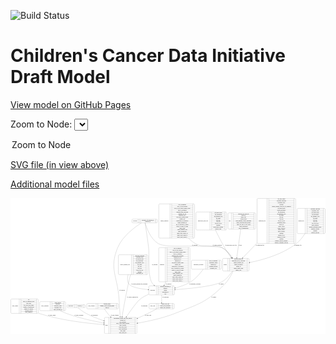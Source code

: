 <link rel='stylesheet' href="assets/style.css">
<link rel='stylesheet' href="https://unpkg.com/leaflet@1.5.1/dist/leaflet.css" integrity="sha512-xwE/Az9zrjBIphAcBb3F6JVqxf46+CDLwfLMHloNu6KEQCAWi6HcDUbeOfBIptF7tcCzusKFjFw2yuvEpDL9wQ==" crossorigin="">
<script type="text/javascript" src="https://code.jquery.com/jquery-3.2.1.min.js"></script>
<script type="text/javascript"  src="https://unpkg.com/leaflet@1.5.1/dist/leaflet.js"></script>
<script type="text/javascript" src="assets/actions.js"></script>

![Build Status](https://github.com/CBIIT/ccdi-model/actions/workflows/model-test-and-deploy.yml/badge.svg)

# Children's Cancer Data Initiative Draft Model

[View model on GitHub Pages](https://cbiit.github.io/ccdi-model/)



Zoom to Node: <select id="node_select">
  <option value="">Zoom to Node</option>
</select>
<div id="model"></div>

<p>
<a href="./model-desc/ccdi-model.svg">SVG file (in view above)</a>
<p>
<a href="./model-desc">Additional model files</a>
<div id='graph' style='display:off;'>
<svg width="4022pt" height="1735pt"
 viewBox="0.00 0.00 4022.00 1735.00" xmlns="http://www.w3.org/2000/svg" xmlns:xlink="http://www.w3.org/1999/xlink">
<g id="graph0" class="graph" transform="scale(1 1) rotate(0) translate(4 1731)">
<title>Perl</title>
<polygon fill="#ffffff" stroke="transparent" points="-4,4 -4,-1731 4018,-1731 4018,4 -4,4"/>
<!-- therapeutic_procedure -->
<g id="node1" class="node">
<title>therapeutic_procedure</title>
<path fill="none" stroke="#000000" d="M2317.5,-823.5C2317.5,-823.5 2674.5,-823.5 2674.5,-823.5 2680.5,-823.5 2686.5,-829.5 2686.5,-835.5 2686.5,-835.5 2686.5,-926.5 2686.5,-926.5 2686.5,-932.5 2680.5,-938.5 2674.5,-938.5 2674.5,-938.5 2317.5,-938.5 2317.5,-938.5 2311.5,-938.5 2305.5,-932.5 2305.5,-926.5 2305.5,-926.5 2305.5,-835.5 2305.5,-835.5 2305.5,-829.5 2311.5,-823.5 2317.5,-823.5"/>
<text text-anchor="middle" x="2396" y="-877.3" font-family="Times,serif" font-size="14.00" fill="#000000">therapeutic_procedure</text>
<polyline fill="none" stroke="#000000" points="2486.5,-823.5 2486.5,-938.5 "/>
<text text-anchor="middle" x="2497" y="-877.3" font-family="Times,serif" font-size="14.00" fill="#000000"> </text>
<polyline fill="none" stroke="#000000" points="2507.5,-823.5 2507.5,-938.5 "/>
<text text-anchor="middle" x="2586.5" y="-923.3" font-family="Times,serif" font-size="14.00" fill="#000000">days_to_treatment</text>
<polyline fill="none" stroke="#000000" points="2507.5,-915.5 2665.5,-915.5 "/>
<text text-anchor="middle" x="2586.5" y="-900.3" font-family="Times,serif" font-size="14.00" fill="#000000">therapeutic_agents</text>
<polyline fill="none" stroke="#000000" points="2507.5,-892.5 2665.5,-892.5 "/>
<text text-anchor="middle" x="2586.5" y="-877.3" font-family="Times,serif" font-size="14.00" fill="#000000">treatment_id</text>
<polyline fill="none" stroke="#000000" points="2507.5,-869.5 2665.5,-869.5 "/>
<text text-anchor="middle" x="2586.5" y="-854.3" font-family="Times,serif" font-size="14.00" fill="#000000">treatment_outcome</text>
<polyline fill="none" stroke="#000000" points="2507.5,-846.5 2665.5,-846.5 "/>
<text text-anchor="middle" x="2586.5" y="-831.3" font-family="Times,serif" font-size="14.00" fill="#000000">treatment_type</text>
<polyline fill="none" stroke="#000000" points="2665.5,-823.5 2665.5,-938.5 "/>
<text text-anchor="middle" x="2676" y="-877.3" font-family="Times,serif" font-size="14.00" fill="#000000"> </text>
</g>
<!-- participant -->
<g id="node16" class="node">
<title>participant</title>
<path fill="none" stroke="#000000" d="M1774,-495.5C1774,-495.5 2078,-495.5 2078,-495.5 2084,-495.5 2090,-501.5 2090,-507.5 2090,-507.5 2090,-598.5 2090,-598.5 2090,-604.5 2084,-610.5 2078,-610.5 2078,-610.5 1774,-610.5 1774,-610.5 1768,-610.5 1762,-604.5 1762,-598.5 1762,-598.5 1762,-507.5 1762,-507.5 1762,-501.5 1768,-495.5 1774,-495.5"/>
<text text-anchor="middle" x="1810" y="-549.3" font-family="Times,serif" font-size="14.00" fill="#000000">participant</text>
<polyline fill="none" stroke="#000000" points="1858,-495.5 1858,-610.5 "/>
<text text-anchor="middle" x="1868.5" y="-549.3" font-family="Times,serif" font-size="14.00" fill="#000000"> </text>
<polyline fill="none" stroke="#000000" points="1879,-495.5 1879,-610.5 "/>
<text text-anchor="middle" x="1974" y="-595.3" font-family="Times,serif" font-size="14.00" fill="#000000">alternate_participant_id</text>
<polyline fill="none" stroke="#000000" points="1879,-587.5 2069,-587.5 "/>
<text text-anchor="middle" x="1974" y="-572.3" font-family="Times,serif" font-size="14.00" fill="#000000">ethnicity</text>
<polyline fill="none" stroke="#000000" points="1879,-564.5 2069,-564.5 "/>
<text text-anchor="middle" x="1974" y="-549.3" font-family="Times,serif" font-size="14.00" fill="#000000">gender</text>
<polyline fill="none" stroke="#000000" points="1879,-541.5 2069,-541.5 "/>
<text text-anchor="middle" x="1974" y="-526.3" font-family="Times,serif" font-size="14.00" fill="#000000">participant_id</text>
<polyline fill="none" stroke="#000000" points="1879,-518.5 2069,-518.5 "/>
<text text-anchor="middle" x="1974" y="-503.3" font-family="Times,serif" font-size="14.00" fill="#000000">race</text>
<polyline fill="none" stroke="#000000" points="2069,-495.5 2069,-610.5 "/>
<text text-anchor="middle" x="2079.5" y="-549.3" font-family="Times,serif" font-size="14.00" fill="#000000"> </text>
</g>
<!-- therapeutic_procedure&#45;&gt;participant -->
<g id="edge11" class="edge">
<title>therapeutic_procedure&#45;&gt;participant</title>
<path fill="none" stroke="#000000" d="M2457.3676,-823.4493C2421.1957,-773.8236 2362.8049,-703.7533 2296,-662 2236.9899,-625.1185 2164.9213,-600.2188 2100.1187,-583.6507"/>
<polygon fill="#000000" stroke="#000000" points="2100.75,-580.2007 2090.1991,-581.1645 2099.0481,-586.9907 2100.75,-580.2007"/>
<text text-anchor="middle" x="2352" y="-632.8" font-family="Times,serif" font-size="14.00" fill="#000000">of_therapeutic_procedure</text>
</g>
<!-- study_admin -->
<g id="node2" class="node">
<title>study_admin</title>
<path fill="none" stroke="#000000" d="M12,-259.5C12,-259.5 338,-259.5 338,-259.5 344,-259.5 350,-265.5 350,-271.5 350,-271.5 350,-431.5 350,-431.5 350,-437.5 344,-443.5 338,-443.5 338,-443.5 12,-443.5 12,-443.5 6,-443.5 0,-437.5 0,-431.5 0,-431.5 0,-271.5 0,-271.5 0,-265.5 6,-259.5 12,-259.5"/>
<text text-anchor="middle" x="54" y="-347.8" font-family="Times,serif" font-size="14.00" fill="#000000">study_admin</text>
<polyline fill="none" stroke="#000000" points="108,-259.5 108,-443.5 "/>
<text text-anchor="middle" x="118.5" y="-347.8" font-family="Times,serif" font-size="14.00" fill="#000000"> </text>
<polyline fill="none" stroke="#000000" points="129,-259.5 129,-443.5 "/>
<text text-anchor="middle" x="229" y="-428.3" font-family="Times,serif" font-size="14.00" fill="#000000">acl</text>
<polyline fill="none" stroke="#000000" points="129,-420.5 329,-420.5 "/>
<text text-anchor="middle" x="229" y="-405.3" font-family="Times,serif" font-size="14.00" fill="#000000">adult_or_childhood_study</text>
<polyline fill="none" stroke="#000000" points="129,-397.5 329,-397.5 "/>
<text text-anchor="middle" x="229" y="-382.3" font-family="Times,serif" font-size="14.00" fill="#000000">data_types</text>
<polyline fill="none" stroke="#000000" points="129,-374.5 329,-374.5 "/>
<text text-anchor="middle" x="229" y="-359.3" font-family="Times,serif" font-size="14.00" fill="#000000">file_types_and_format</text>
<polyline fill="none" stroke="#000000" points="129,-351.5 329,-351.5 "/>
<text text-anchor="middle" x="229" y="-336.3" font-family="Times,serif" font-size="14.00" fill="#000000">number_of_participants</text>
<polyline fill="none" stroke="#000000" points="129,-328.5 329,-328.5 "/>
<text text-anchor="middle" x="229" y="-313.3" font-family="Times,serif" font-size="14.00" fill="#000000">number_of_samples</text>
<polyline fill="none" stroke="#000000" points="129,-305.5 329,-305.5 "/>
<text text-anchor="middle" x="229" y="-290.3" font-family="Times,serif" font-size="14.00" fill="#000000">organism_species</text>
<polyline fill="none" stroke="#000000" points="129,-282.5 329,-282.5 "/>
<text text-anchor="middle" x="229" y="-267.3" font-family="Times,serif" font-size="14.00" fill="#000000">study_admin_id</text>
<polyline fill="none" stroke="#000000" points="329,-259.5 329,-443.5 "/>
<text text-anchor="middle" x="339.5" y="-347.8" font-family="Times,serif" font-size="14.00" fill="#000000"> </text>
</g>
<!-- study -->
<g id="node17" class="node">
<title>study</title>
<path fill="none" stroke="#000000" d="M1207,-.5C1207,-.5 1597,-.5 1597,-.5 1603,-.5 1609,-6.5 1609,-12.5 1609,-12.5 1609,-195.5 1609,-195.5 1609,-201.5 1603,-207.5 1597,-207.5 1597,-207.5 1207,-207.5 1207,-207.5 1201,-207.5 1195,-201.5 1195,-195.5 1195,-195.5 1195,-12.5 1195,-12.5 1195,-6.5 1201,-.5 1207,-.5"/>
<text text-anchor="middle" x="1223" y="-100.3" font-family="Times,serif" font-size="14.00" fill="#000000">study</text>
<polyline fill="none" stroke="#000000" points="1251,-.5 1251,-207.5 "/>
<text text-anchor="middle" x="1261.5" y="-100.3" font-family="Times,serif" font-size="14.00" fill="#000000"> </text>
<polyline fill="none" stroke="#000000" points="1272,-.5 1272,-207.5 "/>
<text text-anchor="middle" x="1430" y="-192.3" font-family="Times,serif" font-size="14.00" fill="#000000">experimental_strategy_and_data_subtype</text>
<polyline fill="none" stroke="#000000" points="1272,-184.5 1588,-184.5 "/>
<text text-anchor="middle" x="1430" y="-169.3" font-family="Times,serif" font-size="14.00" fill="#000000">external_url</text>
<polyline fill="none" stroke="#000000" points="1272,-161.5 1588,-161.5 "/>
<text text-anchor="middle" x="1430" y="-146.3" font-family="Times,serif" font-size="14.00" fill="#000000">phs_accession</text>
<polyline fill="none" stroke="#000000" points="1272,-138.5 1588,-138.5 "/>
<text text-anchor="middle" x="1430" y="-123.3" font-family="Times,serif" font-size="14.00" fill="#000000">size_of_data_being_uploaded</text>
<polyline fill="none" stroke="#000000" points="1272,-115.5 1588,-115.5 "/>
<text text-anchor="middle" x="1430" y="-100.3" font-family="Times,serif" font-size="14.00" fill="#000000">study_acronym</text>
<polyline fill="none" stroke="#000000" points="1272,-92.5 1588,-92.5 "/>
<text text-anchor="middle" x="1430" y="-77.3" font-family="Times,serif" font-size="14.00" fill="#000000">study_data_types</text>
<polyline fill="none" stroke="#000000" points="1272,-69.5 1588,-69.5 "/>
<text text-anchor="middle" x="1430" y="-54.3" font-family="Times,serif" font-size="14.00" fill="#000000">study_description</text>
<polyline fill="none" stroke="#000000" points="1272,-46.5 1588,-46.5 "/>
<text text-anchor="middle" x="1430" y="-31.3" font-family="Times,serif" font-size="14.00" fill="#000000">study_name</text>
<polyline fill="none" stroke="#000000" points="1272,-23.5 1588,-23.5 "/>
<text text-anchor="middle" x="1430" y="-8.3" font-family="Times,serif" font-size="14.00" fill="#000000">study_short_title</text>
<polyline fill="none" stroke="#000000" points="1588,-.5 1588,-207.5 "/>
<text text-anchor="middle" x="1598.5" y="-100.3" font-family="Times,serif" font-size="14.00" fill="#000000"> </text>
</g>
<!-- study_admin&#45;&gt;study -->
<g id="edge1" class="edge">
<title>study_admin&#45;&gt;study</title>
<path fill="none" stroke="#000000" d="M350.0235,-261.9598C353.0239,-260.9324 356.0175,-259.9445 359,-259 636.0223,-171.2768 970.4964,-132.7477 1184.6759,-116.1332"/>
<polygon fill="#000000" stroke="#000000" points="1185.08,-119.6126 1194.7833,-115.3585 1184.545,-112.6331 1185.08,-119.6126"/>
<text text-anchor="middle" x="525.5" y="-229.8" font-family="Times,serif" font-size="14.00" fill="#000000">of_study_admin</text>
</g>
<!-- methylation_array_file -->
<g id="node3" class="node">
<title>methylation_array_file</title>
<path fill="none" stroke="#000000" d="M2376.5,-1324C2376.5,-1324 2743.5,-1324 2743.5,-1324 2749.5,-1324 2755.5,-1330 2755.5,-1336 2755.5,-1336 2755.5,-1542 2755.5,-1542 2755.5,-1548 2749.5,-1554 2743.5,-1554 2743.5,-1554 2376.5,-1554 2376.5,-1554 2370.5,-1554 2364.5,-1548 2364.5,-1542 2364.5,-1542 2364.5,-1336 2364.5,-1336 2364.5,-1330 2370.5,-1324 2376.5,-1324"/>
<text text-anchor="middle" x="2453.5" y="-1435.3" font-family="Times,serif" font-size="14.00" fill="#000000">methylation_array_file</text>
<polyline fill="none" stroke="#000000" points="2542.5,-1324 2542.5,-1554 "/>
<text text-anchor="middle" x="2553" y="-1435.3" font-family="Times,serif" font-size="14.00" fill="#000000"> </text>
<polyline fill="none" stroke="#000000" points="2563.5,-1324 2563.5,-1554 "/>
<text text-anchor="middle" x="2649" y="-1538.8" font-family="Times,serif" font-size="14.00" fill="#000000">dcf_indexd_guid</text>
<polyline fill="none" stroke="#000000" points="2563.5,-1531 2734.5,-1531 "/>
<text text-anchor="middle" x="2649" y="-1515.8" font-family="Times,serif" font-size="14.00" fill="#000000">file_description</text>
<polyline fill="none" stroke="#000000" points="2563.5,-1508 2734.5,-1508 "/>
<text text-anchor="middle" x="2649" y="-1492.8" font-family="Times,serif" font-size="14.00" fill="#000000">file_mapping_level</text>
<polyline fill="none" stroke="#000000" points="2563.5,-1485 2734.5,-1485 "/>
<text text-anchor="middle" x="2649" y="-1469.8" font-family="Times,serif" font-size="14.00" fill="#000000">file_name</text>
<polyline fill="none" stroke="#000000" points="2563.5,-1462 2734.5,-1462 "/>
<text text-anchor="middle" x="2649" y="-1446.8" font-family="Times,serif" font-size="14.00" fill="#000000">file_size</text>
<polyline fill="none" stroke="#000000" points="2563.5,-1439 2734.5,-1439 "/>
<text text-anchor="middle" x="2649" y="-1423.8" font-family="Times,serif" font-size="14.00" fill="#000000">file_type</text>
<polyline fill="none" stroke="#000000" points="2563.5,-1416 2734.5,-1416 "/>
<text text-anchor="middle" x="2649" y="-1400.8" font-family="Times,serif" font-size="14.00" fill="#000000">file_url_in_cds</text>
<polyline fill="none" stroke="#000000" points="2563.5,-1393 2734.5,-1393 "/>
<text text-anchor="middle" x="2649" y="-1377.8" font-family="Times,serif" font-size="14.00" fill="#000000">md5sum</text>
<polyline fill="none" stroke="#000000" points="2563.5,-1370 2734.5,-1370 "/>
<text text-anchor="middle" x="2649" y="-1354.8" font-family="Times,serif" font-size="14.00" fill="#000000">methylation_platform</text>
<polyline fill="none" stroke="#000000" points="2563.5,-1347 2734.5,-1347 "/>
<text text-anchor="middle" x="2649" y="-1331.8" font-family="Times,serif" font-size="14.00" fill="#000000">reporter_label</text>
<polyline fill="none" stroke="#000000" points="2734.5,-1324 2734.5,-1554 "/>
<text text-anchor="middle" x="2745" y="-1435.3" font-family="Times,serif" font-size="14.00" fill="#000000"> </text>
</g>
<!-- sample -->
<g id="node12" class="node">
<title>sample</title>
<path fill="none" stroke="#000000" d="M2716,-800.5C2716,-800.5 3030,-800.5 3030,-800.5 3036,-800.5 3042,-806.5 3042,-812.5 3042,-812.5 3042,-949.5 3042,-949.5 3042,-955.5 3036,-961.5 3030,-961.5 3030,-961.5 2716,-961.5 2716,-961.5 2710,-961.5 2704,-955.5 2704,-949.5 2704,-949.5 2704,-812.5 2704,-812.5 2704,-806.5 2710,-800.5 2716,-800.5"/>
<text text-anchor="middle" x="2738" y="-877.3" font-family="Times,serif" font-size="14.00" fill="#000000">sample</text>
<polyline fill="none" stroke="#000000" points="2772,-800.5 2772,-961.5 "/>
<text text-anchor="middle" x="2782.5" y="-877.3" font-family="Times,serif" font-size="14.00" fill="#000000"> </text>
<polyline fill="none" stroke="#000000" points="2793,-800.5 2793,-961.5 "/>
<text text-anchor="middle" x="2907" y="-946.3" font-family="Times,serif" font-size="14.00" fill="#000000">alternate_sample_id</text>
<polyline fill="none" stroke="#000000" points="2793,-938.5 3021,-938.5 "/>
<text text-anchor="middle" x="2907" y="-923.3" font-family="Times,serif" font-size="14.00" fill="#000000">participant_age_at_collection</text>
<polyline fill="none" stroke="#000000" points="2793,-915.5 3021,-915.5 "/>
<text text-anchor="middle" x="2907" y="-900.3" font-family="Times,serif" font-size="14.00" fill="#000000">sample_anatomic_site</text>
<polyline fill="none" stroke="#000000" points="2793,-892.5 3021,-892.5 "/>
<text text-anchor="middle" x="2907" y="-877.3" font-family="Times,serif" font-size="14.00" fill="#000000">sample_description</text>
<polyline fill="none" stroke="#000000" points="2793,-869.5 3021,-869.5 "/>
<text text-anchor="middle" x="2907" y="-854.3" font-family="Times,serif" font-size="14.00" fill="#000000">sample_id</text>
<polyline fill="none" stroke="#000000" points="2793,-846.5 3021,-846.5 "/>
<text text-anchor="middle" x="2907" y="-831.3" font-family="Times,serif" font-size="14.00" fill="#000000">sample_tumor_status</text>
<polyline fill="none" stroke="#000000" points="2793,-823.5 3021,-823.5 "/>
<text text-anchor="middle" x="2907" y="-808.3" font-family="Times,serif" font-size="14.00" fill="#000000">sample_type</text>
<polyline fill="none" stroke="#000000" points="3021,-800.5 3021,-961.5 "/>
<text text-anchor="middle" x="3031.5" y="-877.3" font-family="Times,serif" font-size="14.00" fill="#000000"> </text>
</g>
<!-- methylation_array_file&#45;&gt;sample -->
<g id="edge5" class="edge">
<title>methylation_array_file&#45;&gt;sample</title>
<path fill="none" stroke="#000000" d="M2613.124,-1323.6659C2642.6244,-1261.7799 2680.9657,-1184.7274 2719,-1118 2747.5919,-1067.8383 2782.4348,-1013.7191 2811.7419,-969.8778"/>
<polygon fill="#000000" stroke="#000000" points="2814.6749,-971.7883 2817.3363,-961.5331 2808.8606,-967.8903 2814.6749,-971.7883"/>
<text text-anchor="middle" x="2810.5" y="-1121.8" font-family="Times,serif" font-size="14.00" fill="#000000">of_methylation_array_file</text>
</g>
<!-- study_personnel -->
<g id="node4" class="node">
<title>study_personnel</title>
<path fill="none" stroke="#000000" d="M380.5,-294C380.5,-294 687.5,-294 687.5,-294 693.5,-294 699.5,-300 699.5,-306 699.5,-306 699.5,-397 699.5,-397 699.5,-403 693.5,-409 687.5,-409 687.5,-409 380.5,-409 380.5,-409 374.5,-409 368.5,-403 368.5,-397 368.5,-397 368.5,-306 368.5,-306 368.5,-300 374.5,-294 380.5,-294"/>
<text text-anchor="middle" x="435.5" y="-347.8" font-family="Times,serif" font-size="14.00" fill="#000000">study_personnel</text>
<polyline fill="none" stroke="#000000" points="502.5,-294 502.5,-409 "/>
<text text-anchor="middle" x="513" y="-347.8" font-family="Times,serif" font-size="14.00" fill="#000000"> </text>
<polyline fill="none" stroke="#000000" points="523.5,-294 523.5,-409 "/>
<text text-anchor="middle" x="601" y="-393.8" font-family="Times,serif" font-size="14.00" fill="#000000">email_address</text>
<polyline fill="none" stroke="#000000" points="523.5,-386 678.5,-386 "/>
<text text-anchor="middle" x="601" y="-370.8" font-family="Times,serif" font-size="14.00" fill="#000000">institution</text>
<polyline fill="none" stroke="#000000" points="523.5,-363 678.5,-363 "/>
<text text-anchor="middle" x="601" y="-347.8" font-family="Times,serif" font-size="14.00" fill="#000000">personnel_name</text>
<polyline fill="none" stroke="#000000" points="523.5,-340 678.5,-340 "/>
<text text-anchor="middle" x="601" y="-324.8" font-family="Times,serif" font-size="14.00" fill="#000000">personnel_type</text>
<polyline fill="none" stroke="#000000" points="523.5,-317 678.5,-317 "/>
<text text-anchor="middle" x="601" y="-301.8" font-family="Times,serif" font-size="14.00" fill="#000000">study_personnel_id</text>
<polyline fill="none" stroke="#000000" points="678.5,-294 678.5,-409 "/>
<text text-anchor="middle" x="689" y="-347.8" font-family="Times,serif" font-size="14.00" fill="#000000"> </text>
</g>
<!-- study_personnel&#45;&gt;study -->
<g id="edge19" class="edge">
<title>study_personnel&#45;&gt;study</title>
<path fill="none" stroke="#000000" d="M631.8344,-293.936C656.4413,-281.1068 683.2045,-268.5081 709,-259 863.7635,-201.955 1046.0396,-162.2006 1184.8016,-137.2446"/>
<polygon fill="#000000" stroke="#000000" points="1185.4877,-140.6776 1194.7162,-135.4734 1184.2565,-133.7867 1185.4877,-140.6776"/>
<text text-anchor="middle" x="870.5" y="-229.8" font-family="Times,serif" font-size="14.00" fill="#000000">of_study_personnel</text>
</g>
<!-- sequencing_file -->
<g id="node5" class="node">
<title>sequencing_file</title>
<path fill="none" stroke="#000000" d="M3156.5,-1151.5C3156.5,-1151.5 3625.5,-1151.5 3625.5,-1151.5 3631.5,-1151.5 3637.5,-1157.5 3637.5,-1163.5 3637.5,-1163.5 3637.5,-1714.5 3637.5,-1714.5 3637.5,-1720.5 3631.5,-1726.5 3625.5,-1726.5 3625.5,-1726.5 3156.5,-1726.5 3156.5,-1726.5 3150.5,-1726.5 3144.5,-1720.5 3144.5,-1714.5 3144.5,-1714.5 3144.5,-1163.5 3144.5,-1163.5 3144.5,-1157.5 3150.5,-1151.5 3156.5,-1151.5"/>
<text text-anchor="middle" x="3208.5" y="-1435.3" font-family="Times,serif" font-size="14.00" fill="#000000">sequencing_file</text>
<polyline fill="none" stroke="#000000" points="3272.5,-1151.5 3272.5,-1726.5 "/>
<text text-anchor="middle" x="3283" y="-1435.3" font-family="Times,serif" font-size="14.00" fill="#000000"> </text>
<polyline fill="none" stroke="#000000" points="3293.5,-1151.5 3293.5,-1726.5 "/>
<text text-anchor="middle" x="3455" y="-1711.3" font-family="Times,serif" font-size="14.00" fill="#000000">avg_read_length</text>
<polyline fill="none" stroke="#000000" points="3293.5,-1703.5 3616.5,-1703.5 "/>
<text text-anchor="middle" x="3455" y="-1688.3" font-family="Times,serif" font-size="14.00" fill="#000000">checksum_algorithm</text>
<polyline fill="none" stroke="#000000" points="3293.5,-1680.5 3616.5,-1680.5 "/>
<text text-anchor="middle" x="3455" y="-1665.3" font-family="Times,serif" font-size="14.00" fill="#000000">checksum_value</text>
<polyline fill="none" stroke="#000000" points="3293.5,-1657.5 3616.5,-1657.5 "/>
<text text-anchor="middle" x="3455" y="-1642.3" font-family="Times,serif" font-size="14.00" fill="#000000">coverage</text>
<polyline fill="none" stroke="#000000" points="3293.5,-1634.5 3616.5,-1634.5 "/>
<text text-anchor="middle" x="3455" y="-1619.3" font-family="Times,serif" font-size="14.00" fill="#000000">custom_assembly_fasta_file_for_alignment</text>
<polyline fill="none" stroke="#000000" points="3293.5,-1611.5 3616.5,-1611.5 "/>
<text text-anchor="middle" x="3455" y="-1596.3" font-family="Times,serif" font-size="14.00" fill="#000000">dcf_indexd_guid</text>
<polyline fill="none" stroke="#000000" points="3293.5,-1588.5 3616.5,-1588.5 "/>
<text text-anchor="middle" x="3455" y="-1573.3" font-family="Times,serif" font-size="14.00" fill="#000000">design_description</text>
<polyline fill="none" stroke="#000000" points="3293.5,-1565.5 3616.5,-1565.5 "/>
<text text-anchor="middle" x="3455" y="-1550.3" font-family="Times,serif" font-size="14.00" fill="#000000">file_description</text>
<polyline fill="none" stroke="#000000" points="3293.5,-1542.5 3616.5,-1542.5 "/>
<text text-anchor="middle" x="3455" y="-1527.3" font-family="Times,serif" font-size="14.00" fill="#000000">file_mapping_level</text>
<polyline fill="none" stroke="#000000" points="3293.5,-1519.5 3616.5,-1519.5 "/>
<text text-anchor="middle" x="3455" y="-1504.3" font-family="Times,serif" font-size="14.00" fill="#000000">file_name</text>
<polyline fill="none" stroke="#000000" points="3293.5,-1496.5 3616.5,-1496.5 "/>
<text text-anchor="middle" x="3455" y="-1481.3" font-family="Times,serif" font-size="14.00" fill="#000000">file_size</text>
<polyline fill="none" stroke="#000000" points="3293.5,-1473.5 3616.5,-1473.5 "/>
<text text-anchor="middle" x="3455" y="-1458.3" font-family="Times,serif" font-size="14.00" fill="#000000">file_type</text>
<polyline fill="none" stroke="#000000" points="3293.5,-1450.5 3616.5,-1450.5 "/>
<text text-anchor="middle" x="3455" y="-1435.3" font-family="Times,serif" font-size="14.00" fill="#000000">file_url_in_cds</text>
<polyline fill="none" stroke="#000000" points="3293.5,-1427.5 3616.5,-1427.5 "/>
<text text-anchor="middle" x="3455" y="-1412.3" font-family="Times,serif" font-size="14.00" fill="#000000">instrument_model</text>
<polyline fill="none" stroke="#000000" points="3293.5,-1404.5 3616.5,-1404.5 "/>
<text text-anchor="middle" x="3455" y="-1389.3" font-family="Times,serif" font-size="14.00" fill="#000000">library_id</text>
<polyline fill="none" stroke="#000000" points="3293.5,-1381.5 3616.5,-1381.5 "/>
<text text-anchor="middle" x="3455" y="-1366.3" font-family="Times,serif" font-size="14.00" fill="#000000">library_layout</text>
<polyline fill="none" stroke="#000000" points="3293.5,-1358.5 3616.5,-1358.5 "/>
<text text-anchor="middle" x="3455" y="-1343.3" font-family="Times,serif" font-size="14.00" fill="#000000">library_selection</text>
<polyline fill="none" stroke="#000000" points="3293.5,-1335.5 3616.5,-1335.5 "/>
<text text-anchor="middle" x="3455" y="-1320.3" font-family="Times,serif" font-size="14.00" fill="#000000">library_source</text>
<polyline fill="none" stroke="#000000" points="3293.5,-1312.5 3616.5,-1312.5 "/>
<text text-anchor="middle" x="3455" y="-1297.3" font-family="Times,serif" font-size="14.00" fill="#000000">library_strategy</text>
<polyline fill="none" stroke="#000000" points="3293.5,-1289.5 3616.5,-1289.5 "/>
<text text-anchor="middle" x="3455" y="-1274.3" font-family="Times,serif" font-size="14.00" fill="#000000">md5sum</text>
<polyline fill="none" stroke="#000000" points="3293.5,-1266.5 3616.5,-1266.5 "/>
<text text-anchor="middle" x="3455" y="-1251.3" font-family="Times,serif" font-size="14.00" fill="#000000">number_of_bp</text>
<polyline fill="none" stroke="#000000" points="3293.5,-1243.5 3616.5,-1243.5 "/>
<text text-anchor="middle" x="3455" y="-1228.3" font-family="Times,serif" font-size="14.00" fill="#000000">number_of_reads</text>
<polyline fill="none" stroke="#000000" points="3293.5,-1220.5 3616.5,-1220.5 "/>
<text text-anchor="middle" x="3455" y="-1205.3" font-family="Times,serif" font-size="14.00" fill="#000000">platform</text>
<polyline fill="none" stroke="#000000" points="3293.5,-1197.5 3616.5,-1197.5 "/>
<text text-anchor="middle" x="3455" y="-1182.3" font-family="Times,serif" font-size="14.00" fill="#000000">reference_genome_assembly</text>
<polyline fill="none" stroke="#000000" points="3293.5,-1174.5 3616.5,-1174.5 "/>
<text text-anchor="middle" x="3455" y="-1159.3" font-family="Times,serif" font-size="14.00" fill="#000000">sequence_alignment_software</text>
<polyline fill="none" stroke="#000000" points="3616.5,-1151.5 3616.5,-1726.5 "/>
<text text-anchor="middle" x="3627" y="-1435.3" font-family="Times,serif" font-size="14.00" fill="#000000"> </text>
</g>
<!-- sequencing_file&#45;&gt;sample -->
<g id="edge3" class="edge">
<title>sequencing_file&#45;&gt;sample</title>
<path fill="none" stroke="#000000" d="M3144.2152,-1159.8671C3141.4659,-1156.8925 3138.7268,-1153.936 3136,-1151 3078.5823,-1089.1785 3012.2873,-1021.1401 2960.6223,-968.8292"/>
<polygon fill="#000000" stroke="#000000" points="2962.9508,-966.2061 2953.4316,-961.5545 2957.9723,-971.127 2962.9508,-966.2061"/>
<text text-anchor="middle" x="3181.5" y="-1121.8" font-family="Times,serif" font-size="14.00" fill="#000000">of_sequencing_file</text>
</g>
<!-- publication -->
<g id="node6" class="node">
<title>publication</title>
<path fill="none" stroke="#000000" d="M730,-333.5C730,-333.5 940,-333.5 940,-333.5 946,-333.5 952,-339.5 952,-345.5 952,-345.5 952,-357.5 952,-357.5 952,-363.5 946,-369.5 940,-369.5 940,-369.5 730,-369.5 730,-369.5 724,-369.5 718,-363.5 718,-357.5 718,-357.5 718,-345.5 718,-345.5 718,-339.5 724,-333.5 730,-333.5"/>
<text text-anchor="middle" x="766.5" y="-347.8" font-family="Times,serif" font-size="14.00" fill="#000000">publication</text>
<polyline fill="none" stroke="#000000" points="815,-333.5 815,-369.5 "/>
<text text-anchor="middle" x="825.5" y="-347.8" font-family="Times,serif" font-size="14.00" fill="#000000"> </text>
<polyline fill="none" stroke="#000000" points="836,-333.5 836,-369.5 "/>
<text text-anchor="middle" x="883.5" y="-347.8" font-family="Times,serif" font-size="14.00" fill="#000000">pubmed_id</text>
<polyline fill="none" stroke="#000000" points="931,-333.5 931,-369.5 "/>
<text text-anchor="middle" x="941.5" y="-347.8" font-family="Times,serif" font-size="14.00" fill="#000000"> </text>
</g>
<!-- publication&#45;&gt;study -->
<g id="edge15" class="edge">
<title>publication&#45;&gt;study</title>
<path fill="none" stroke="#000000" d="M855.5656,-333.4035C879.513,-313.0715 920.9211,-280.153 961,-259 1031.1468,-221.9777 1112.0115,-190.6318 1185.1858,-166.0243"/>
<polygon fill="#000000" stroke="#000000" points="1186.6163,-169.2367 1194.9938,-162.7507 1184.4,-162.5968 1186.6163,-169.2367"/>
<text text-anchor="middle" x="1069" y="-229.8" font-family="Times,serif" font-size="14.00" fill="#000000">of_publication</text>
</g>
<!-- study_funding -->
<g id="node7" class="node">
<title>study_funding</title>
<path fill="none" stroke="#000000" d="M982.5,-317C982.5,-317 1361.5,-317 1361.5,-317 1367.5,-317 1373.5,-323 1373.5,-329 1373.5,-329 1373.5,-374 1373.5,-374 1373.5,-380 1367.5,-386 1361.5,-386 1361.5,-386 982.5,-386 982.5,-386 976.5,-386 970.5,-380 970.5,-374 970.5,-374 970.5,-329 970.5,-329 970.5,-323 976.5,-317 982.5,-317"/>
<text text-anchor="middle" x="1030" y="-347.8" font-family="Times,serif" font-size="14.00" fill="#000000">study_funding</text>
<polyline fill="none" stroke="#000000" points="1089.5,-317 1089.5,-386 "/>
<text text-anchor="middle" x="1100" y="-347.8" font-family="Times,serif" font-size="14.00" fill="#000000"> </text>
<polyline fill="none" stroke="#000000" points="1110.5,-317 1110.5,-386 "/>
<text text-anchor="middle" x="1231.5" y="-370.8" font-family="Times,serif" font-size="14.00" fill="#000000">funding_agency</text>
<polyline fill="none" stroke="#000000" points="1110.5,-363 1352.5,-363 "/>
<text text-anchor="middle" x="1231.5" y="-347.8" font-family="Times,serif" font-size="14.00" fill="#000000">funding_source_program_name</text>
<polyline fill="none" stroke="#000000" points="1110.5,-340 1352.5,-340 "/>
<text text-anchor="middle" x="1231.5" y="-324.8" font-family="Times,serif" font-size="14.00" fill="#000000">grant_id</text>
<polyline fill="none" stroke="#000000" points="1352.5,-317 1352.5,-386 "/>
<text text-anchor="middle" x="1363" y="-347.8" font-family="Times,serif" font-size="14.00" fill="#000000"> </text>
</g>
<!-- study_funding&#45;&gt;study -->
<g id="edge16" class="edge">
<title>study_funding&#45;&gt;study</title>
<path fill="none" stroke="#000000" d="M1194.362,-316.9548C1211.9453,-290.8526 1237.7767,-254.7355 1264,-226 1267.4153,-222.2575 1270.9364,-218.511 1274.5372,-214.7752"/>
<polygon fill="#000000" stroke="#000000" points="1277.0588,-217.2027 1281.5531,-207.6083 1272.0566,-212.3059 1277.0588,-217.2027"/>
<text text-anchor="middle" x="1326" y="-229.8" font-family="Times,serif" font-size="14.00" fill="#000000">of_study_funding</text>
</g>
<!-- imaging_file -->
<g id="node8" class="node">
<title>imaging_file</title>
<path fill="none" stroke="#000000" d="M3668,-1278C3668,-1278 4002,-1278 4002,-1278 4008,-1278 4014,-1284 4014,-1290 4014,-1290 4014,-1588 4014,-1588 4014,-1594 4008,-1600 4002,-1600 4002,-1600 3668,-1600 3668,-1600 3662,-1600 3656,-1594 3656,-1588 3656,-1588 3656,-1290 3656,-1290 3656,-1284 3662,-1278 3668,-1278"/>
<text text-anchor="middle" x="3708" y="-1435.3" font-family="Times,serif" font-size="14.00" fill="#000000">imaging_file</text>
<polyline fill="none" stroke="#000000" points="3760,-1278 3760,-1600 "/>
<text text-anchor="middle" x="3770.5" y="-1435.3" font-family="Times,serif" font-size="14.00" fill="#000000"> </text>
<polyline fill="none" stroke="#000000" points="3781,-1278 3781,-1600 "/>
<text text-anchor="middle" x="3887" y="-1584.8" font-family="Times,serif" font-size="14.00" fill="#000000">checksum_algorithm</text>
<polyline fill="none" stroke="#000000" points="3781,-1577 3993,-1577 "/>
<text text-anchor="middle" x="3887" y="-1561.8" font-family="Times,serif" font-size="14.00" fill="#000000">checksum_value</text>
<polyline fill="none" stroke="#000000" points="3781,-1554 3993,-1554 "/>
<text text-anchor="middle" x="3887" y="-1538.8" font-family="Times,serif" font-size="14.00" fill="#000000">dcf_indexd_guid</text>
<polyline fill="none" stroke="#000000" points="3781,-1531 3993,-1531 "/>
<text text-anchor="middle" x="3887" y="-1515.8" font-family="Times,serif" font-size="14.00" fill="#000000">file_description</text>
<polyline fill="none" stroke="#000000" points="3781,-1508 3993,-1508 "/>
<text text-anchor="middle" x="3887" y="-1492.8" font-family="Times,serif" font-size="14.00" fill="#000000">file_mapping_level</text>
<polyline fill="none" stroke="#000000" points="3781,-1485 3993,-1485 "/>
<text text-anchor="middle" x="3887" y="-1469.8" font-family="Times,serif" font-size="14.00" fill="#000000">file_name</text>
<polyline fill="none" stroke="#000000" points="3781,-1462 3993,-1462 "/>
<text text-anchor="middle" x="3887" y="-1446.8" font-family="Times,serif" font-size="14.00" fill="#000000">file_size</text>
<polyline fill="none" stroke="#000000" points="3781,-1439 3993,-1439 "/>
<text text-anchor="middle" x="3887" y="-1423.8" font-family="Times,serif" font-size="14.00" fill="#000000">file_type</text>
<polyline fill="none" stroke="#000000" points="3781,-1416 3993,-1416 "/>
<text text-anchor="middle" x="3887" y="-1400.8" font-family="Times,serif" font-size="14.00" fill="#000000">file_url_in_cds</text>
<polyline fill="none" stroke="#000000" points="3781,-1393 3993,-1393 "/>
<text text-anchor="middle" x="3887" y="-1377.8" font-family="Times,serif" font-size="14.00" fill="#000000">image_modality</text>
<polyline fill="none" stroke="#000000" points="3781,-1370 3993,-1370 "/>
<text text-anchor="middle" x="3887" y="-1354.8" font-family="Times,serif" font-size="14.00" fill="#000000">imaging_instrument_model</text>
<polyline fill="none" stroke="#000000" points="3781,-1347 3993,-1347 "/>
<text text-anchor="middle" x="3887" y="-1331.8" font-family="Times,serif" font-size="14.00" fill="#000000">imaging_platform</text>
<polyline fill="none" stroke="#000000" points="3781,-1324 3993,-1324 "/>
<text text-anchor="middle" x="3887" y="-1308.8" font-family="Times,serif" font-size="14.00" fill="#000000">md5sum</text>
<polyline fill="none" stroke="#000000" points="3781,-1301 3993,-1301 "/>
<text text-anchor="middle" x="3887" y="-1285.8" font-family="Times,serif" font-size="14.00" fill="#000000">software_package</text>
<polyline fill="none" stroke="#000000" points="3993,-1278 3993,-1600 "/>
<text text-anchor="middle" x="4003.5" y="-1435.3" font-family="Times,serif" font-size="14.00" fill="#000000"> </text>
</g>
<!-- imaging_file&#45;&gt;sample -->
<g id="edge17" class="edge">
<title>imaging_file&#45;&gt;sample</title>
<path fill="none" stroke="#000000" d="M3755.8869,-1277.9103C3726.9051,-1231.8276 3690.3775,-1184.9482 3647,-1151 3471.1839,-1013.4024 3220.1968,-943.0534 3052.1888,-909.204"/>
<polygon fill="#000000" stroke="#000000" points="3052.7395,-905.745 3042.2485,-907.2243 3051.3722,-912.6102 3052.7395,-905.745"/>
<text text-anchor="middle" x="3665.5" y="-1121.8" font-family="Times,serif" font-size="14.00" fill="#000000">of_imaging_file</text>
</g>
<!-- sample_diagnosis -->
<g id="node9" class="node">
<title>sample_diagnosis</title>
<path fill="none" stroke="#000000" d="M1901.5,-1220.5C1901.5,-1220.5 2334.5,-1220.5 2334.5,-1220.5 2340.5,-1220.5 2346.5,-1226.5 2346.5,-1232.5 2346.5,-1232.5 2346.5,-1645.5 2346.5,-1645.5 2346.5,-1651.5 2340.5,-1657.5 2334.5,-1657.5 2334.5,-1657.5 1901.5,-1657.5 1901.5,-1657.5 1895.5,-1657.5 1889.5,-1651.5 1889.5,-1645.5 1889.5,-1645.5 1889.5,-1232.5 1889.5,-1232.5 1889.5,-1226.5 1895.5,-1220.5 1901.5,-1220.5"/>
<text text-anchor="middle" x="1961" y="-1435.3" font-family="Times,serif" font-size="14.00" fill="#000000">sample_diagnosis</text>
<polyline fill="none" stroke="#000000" points="2032.5,-1220.5 2032.5,-1657.5 "/>
<text text-anchor="middle" x="2043" y="-1435.3" font-family="Times,serif" font-size="14.00" fill="#000000"> </text>
<polyline fill="none" stroke="#000000" points="2053.5,-1220.5 2053.5,-1657.5 "/>
<text text-anchor="middle" x="2189.5" y="-1642.3" font-family="Times,serif" font-size="14.00" fill="#000000">age_at_diagnosis</text>
<polyline fill="none" stroke="#000000" points="2053.5,-1634.5 2325.5,-1634.5 "/>
<text text-anchor="middle" x="2189.5" y="-1619.3" font-family="Times,serif" font-size="14.00" fill="#000000">days_to_last_followup</text>
<polyline fill="none" stroke="#000000" points="2053.5,-1611.5 2325.5,-1611.5 "/>
<text text-anchor="middle" x="2189.5" y="-1596.3" font-family="Times,serif" font-size="14.00" fill="#000000">days_to_last_known_disease_status</text>
<polyline fill="none" stroke="#000000" points="2053.5,-1588.5 2325.5,-1588.5 "/>
<text text-anchor="middle" x="2189.5" y="-1573.3" font-family="Times,serif" font-size="14.00" fill="#000000">days_to_recurrence</text>
<polyline fill="none" stroke="#000000" points="2053.5,-1565.5 2325.5,-1565.5 "/>
<text text-anchor="middle" x="2189.5" y="-1550.3" font-family="Times,serif" font-size="14.00" fill="#000000">diagnosis_finer_resolution</text>
<polyline fill="none" stroke="#000000" points="2053.5,-1542.5 2325.5,-1542.5 "/>
<text text-anchor="middle" x="2189.5" y="-1527.3" font-family="Times,serif" font-size="14.00" fill="#000000">diagnosis_icd_cm</text>
<polyline fill="none" stroke="#000000" points="2053.5,-1519.5 2325.5,-1519.5 "/>
<text text-anchor="middle" x="2189.5" y="-1504.3" font-family="Times,serif" font-size="14.00" fill="#000000">diagnosis_icd_o</text>
<polyline fill="none" stroke="#000000" points="2053.5,-1496.5 2325.5,-1496.5 "/>
<text text-anchor="middle" x="2189.5" y="-1481.3" font-family="Times,serif" font-size="14.00" fill="#000000">last_known_disease_status</text>
<polyline fill="none" stroke="#000000" points="2053.5,-1473.5 2325.5,-1473.5 "/>
<text text-anchor="middle" x="2189.5" y="-1458.3" font-family="Times,serif" font-size="14.00" fill="#000000">primary_site</text>
<polyline fill="none" stroke="#000000" points="2053.5,-1450.5 2325.5,-1450.5 "/>
<text text-anchor="middle" x="2189.5" y="-1435.3" font-family="Times,serif" font-size="14.00" fill="#000000">progression_or_recurrence</text>
<polyline fill="none" stroke="#000000" points="2053.5,-1427.5 2325.5,-1427.5 "/>
<text text-anchor="middle" x="2189.5" y="-1412.3" font-family="Times,serif" font-size="14.00" fill="#000000">sample_diagnosis_id</text>
<polyline fill="none" stroke="#000000" points="2053.5,-1404.5 2325.5,-1404.5 "/>
<text text-anchor="middle" x="2189.5" y="-1389.3" font-family="Times,serif" font-size="14.00" fill="#000000">site_of_resection_or_biopsy</text>
<polyline fill="none" stroke="#000000" points="2053.5,-1381.5 2325.5,-1381.5 "/>
<text text-anchor="middle" x="2189.5" y="-1366.3" font-family="Times,serif" font-size="14.00" fill="#000000">tissue_or_organ_of_origin</text>
<polyline fill="none" stroke="#000000" points="2053.5,-1358.5 2325.5,-1358.5 "/>
<text text-anchor="middle" x="2189.5" y="-1343.3" font-family="Times,serif" font-size="14.00" fill="#000000">tumor_grade</text>
<polyline fill="none" stroke="#000000" points="2053.5,-1335.5 2325.5,-1335.5 "/>
<text text-anchor="middle" x="2189.5" y="-1320.3" font-family="Times,serif" font-size="14.00" fill="#000000">tumor_incidence_type</text>
<polyline fill="none" stroke="#000000" points="2053.5,-1312.5 2325.5,-1312.5 "/>
<text text-anchor="middle" x="2189.5" y="-1297.3" font-family="Times,serif" font-size="14.00" fill="#000000">tumor_morphology</text>
<polyline fill="none" stroke="#000000" points="2053.5,-1289.5 2325.5,-1289.5 "/>
<text text-anchor="middle" x="2189.5" y="-1274.3" font-family="Times,serif" font-size="14.00" fill="#000000">tumor_stage_clinical_m</text>
<polyline fill="none" stroke="#000000" points="2053.5,-1266.5 2325.5,-1266.5 "/>
<text text-anchor="middle" x="2189.5" y="-1251.3" font-family="Times,serif" font-size="14.00" fill="#000000">tumor_stage_clinical_n</text>
<polyline fill="none" stroke="#000000" points="2053.5,-1243.5 2325.5,-1243.5 "/>
<text text-anchor="middle" x="2189.5" y="-1228.3" font-family="Times,serif" font-size="14.00" fill="#000000">tumor_stage_clinical_t</text>
<polyline fill="none" stroke="#000000" points="2325.5,-1220.5 2325.5,-1657.5 "/>
<text text-anchor="middle" x="2336" y="-1435.3" font-family="Times,serif" font-size="14.00" fill="#000000"> </text>
</g>
<!-- sample_diagnosis&#45;&gt;sample -->
<g id="edge4" class="edge">
<title>sample_diagnosis&#45;&gt;sample</title>
<path fill="none" stroke="#000000" d="M2268.0274,-1220.3949C2294.564,-1193.5997 2324.0465,-1169.2745 2356,-1151 2436.4894,-1104.9675 2470.2661,-1131.5066 2562,-1118 2621.4495,-1109.2468 2643.6239,-1129.4552 2696,-1100 2749.4514,-1069.9402 2793.0187,-1016.7556 2823.5544,-970.3267"/>
<polygon fill="#000000" stroke="#000000" points="2826.6137,-972.0411 2829.1039,-961.7431 2820.7353,-968.2406 2826.6137,-972.0411"/>
<text text-anchor="middle" x="2636" y="-1121.8" font-family="Times,serif" font-size="14.00" fill="#000000">of_sample_diagnosis</text>
</g>
<!-- synonym -->
<g id="node10" class="node">
<title>synonym</title>
<path fill="none" stroke="#000000" d="M1558.5,-1416C1558.5,-1416 1859.5,-1416 1859.5,-1416 1865.5,-1416 1871.5,-1422 1871.5,-1428 1871.5,-1428 1871.5,-1450 1871.5,-1450 1871.5,-1456 1865.5,-1462 1859.5,-1462 1859.5,-1462 1558.5,-1462 1558.5,-1462 1552.5,-1462 1546.5,-1456 1546.5,-1450 1546.5,-1450 1546.5,-1428 1546.5,-1428 1546.5,-1422 1552.5,-1416 1558.5,-1416"/>
<text text-anchor="middle" x="1586.5" y="-1435.3" font-family="Times,serif" font-size="14.00" fill="#000000">synonym</text>
<polyline fill="none" stroke="#000000" points="1626.5,-1416 1626.5,-1462 "/>
<text text-anchor="middle" x="1637" y="-1435.3" font-family="Times,serif" font-size="14.00" fill="#000000"> </text>
<polyline fill="none" stroke="#000000" points="1647.5,-1416 1647.5,-1462 "/>
<text text-anchor="middle" x="1749" y="-1446.8" font-family="Times,serif" font-size="14.00" fill="#000000">repository_of_synonym_id</text>
<polyline fill="none" stroke="#000000" points="1647.5,-1439 1850.5,-1439 "/>
<text text-anchor="middle" x="1749" y="-1423.8" font-family="Times,serif" font-size="14.00" fill="#000000">synonym_id</text>
<polyline fill="none" stroke="#000000" points="1850.5,-1416 1850.5,-1462 "/>
<text text-anchor="middle" x="1861" y="-1435.3" font-family="Times,serif" font-size="14.00" fill="#000000"> </text>
</g>
<!-- synonym&#45;&gt;sample -->
<g id="edge14" class="edge">
<title>synonym&#45;&gt;sample</title>
<path fill="none" stroke="#000000" d="M1714.9083,-1415.9275C1730.7569,-1359.3139 1780.0241,-1213.5996 1881,-1151 1961.5121,-1101.0868 2211.4522,-1123.8511 2306,-1118 2349.2966,-1115.3206 2657.2966,-1119.5915 2696,-1100 2751.5472,-1071.8822 2795.6319,-1017.5418 2825.9118,-970.0277"/>
<polygon fill="#000000" stroke="#000000" points="2828.8789,-971.884 2831.2162,-961.5502 2822.9448,-968.171 2828.8789,-971.884"/>
<text text-anchor="middle" x="2348.5" y="-1121.8" font-family="Times,serif" font-size="14.00" fill="#000000">of_synonym</text>
</g>
<!-- synonym&#45;&gt;participant -->
<g id="edge13" class="edge">
<title>synonym&#45;&gt;participant</title>
<path fill="none" stroke="#000000" d="M1712.9758,-1415.6417C1722.2057,-1360.732 1745.3375,-1219.093 1759,-1100 1770.1309,-1002.9748 1749.9532,-748.652 1795,-662 1803.4632,-645.7203 1815.5136,-630.9315 1828.9166,-617.8665"/>
<polygon fill="#000000" stroke="#000000" points="1831.5739,-620.1735 1836.4877,-610.7871 1826.7929,-615.0606 1831.5739,-620.1735"/>
<text text-anchor="middle" x="1837.5" y="-877.3" font-family="Times,serif" font-size="14.00" fill="#000000">of_synonym</text>
</g>
<!-- synonym&#45;&gt;study -->
<g id="edge12" class="edge">
<title>synonym&#45;&gt;study</title>
<path fill="none" stroke="#000000" d="M1670.1732,-1415.9375C1594.2492,-1368.2702 1428.042,-1250.635 1365,-1100 1252.4035,-830.9577 1362.0985,-734.9736 1382,-444 1387.1523,-368.6703 1392.1407,-283.8955 1395.8469,-217.841"/>
<polygon fill="#000000" stroke="#000000" points="1399.3434,-218 1396.4074,-207.8201 1392.3543,-217.609 1399.3434,-218"/>
<text text-anchor="middle" x="1420.5" y="-549.3" font-family="Times,serif" font-size="14.00" fill="#000000">of_synonym</text>
</g>
<!-- pdx -->
<g id="node11" class="node">
<title>pdx</title>
<path fill="none" stroke="#000000" d="M2785.5,-1335.5C2785.5,-1335.5 3114.5,-1335.5 3114.5,-1335.5 3120.5,-1335.5 3126.5,-1341.5 3126.5,-1347.5 3126.5,-1347.5 3126.5,-1530.5 3126.5,-1530.5 3126.5,-1536.5 3120.5,-1542.5 3114.5,-1542.5 3114.5,-1542.5 2785.5,-1542.5 2785.5,-1542.5 2779.5,-1542.5 2773.5,-1536.5 2773.5,-1530.5 2773.5,-1530.5 2773.5,-1347.5 2773.5,-1347.5 2773.5,-1341.5 2779.5,-1335.5 2785.5,-1335.5"/>
<text text-anchor="middle" x="2795" y="-1435.3" font-family="Times,serif" font-size="14.00" fill="#000000">pdx</text>
<polyline fill="none" stroke="#000000" points="2816.5,-1335.5 2816.5,-1542.5 "/>
<text text-anchor="middle" x="2827" y="-1435.3" font-family="Times,serif" font-size="14.00" fill="#000000"> </text>
<polyline fill="none" stroke="#000000" points="2837.5,-1335.5 2837.5,-1542.5 "/>
<text text-anchor="middle" x="2971.5" y="-1527.3" font-family="Times,serif" font-size="14.00" fill="#000000">injection_type_and_site</text>
<polyline fill="none" stroke="#000000" points="2837.5,-1519.5 3105.5,-1519.5 "/>
<text text-anchor="middle" x="2971.5" y="-1504.3" font-family="Times,serif" font-size="14.00" fill="#000000">model_id</text>
<polyline fill="none" stroke="#000000" points="2837.5,-1496.5 3105.5,-1496.5 "/>
<text text-anchor="middle" x="2971.5" y="-1481.3" font-family="Times,serif" font-size="14.00" fill="#000000">model_type</text>
<polyline fill="none" stroke="#000000" points="2837.5,-1473.5 3105.5,-1473.5 "/>
<text text-anchor="middle" x="2971.5" y="-1458.3" font-family="Times,serif" font-size="14.00" fill="#000000">mouse_strain</text>
<polyline fill="none" stroke="#000000" points="2837.5,-1450.5 3105.5,-1450.5 "/>
<text text-anchor="middle" x="2971.5" y="-1435.3" font-family="Times,serif" font-size="14.00" fill="#000000">strain_immune_system_humanized</text>
<polyline fill="none" stroke="#000000" points="2837.5,-1427.5 3105.5,-1427.5 "/>
<text text-anchor="middle" x="2971.5" y="-1412.3" font-family="Times,serif" font-size="14.00" fill="#000000">tumor_characterization_method</text>
<polyline fill="none" stroke="#000000" points="2837.5,-1404.5 3105.5,-1404.5 "/>
<text text-anchor="middle" x="2971.5" y="-1389.3" font-family="Times,serif" font-size="14.00" fill="#000000">tumor_not_mus_or_ebv_origin</text>
<polyline fill="none" stroke="#000000" points="2837.5,-1381.5 3105.5,-1381.5 "/>
<text text-anchor="middle" x="2971.5" y="-1366.3" font-family="Times,serif" font-size="14.00" fill="#000000">tumor_preparation</text>
<polyline fill="none" stroke="#000000" points="2837.5,-1358.5 3105.5,-1358.5 "/>
<text text-anchor="middle" x="2971.5" y="-1343.3" font-family="Times,serif" font-size="14.00" fill="#000000">type_of_humanization</text>
<polyline fill="none" stroke="#000000" points="3105.5,-1335.5 3105.5,-1542.5 "/>
<text text-anchor="middle" x="3116" y="-1435.3" font-family="Times,serif" font-size="14.00" fill="#000000"> </text>
</g>
<!-- pdx&#45;&gt;sample -->
<g id="edge6" class="edge">
<title>pdx&#45;&gt;sample</title>
<path fill="none" stroke="#000000" d="M2935.6973,-1335.3522C2921.296,-1230.9891 2899.2982,-1071.5767 2885.5533,-971.9709"/>
<polygon fill="#000000" stroke="#000000" points="2889.0012,-971.3525 2884.167,-961.9248 2882.067,-972.3094 2889.0012,-971.3525"/>
<text text-anchor="middle" x="2930" y="-1121.8" font-family="Times,serif" font-size="14.00" fill="#000000">of_pdx</text>
</g>
<!-- sample&#45;&gt;participant -->
<g id="edge9" class="edge">
<title>sample&#45;&gt;participant</title>
<path fill="none" stroke="#000000" d="M2829.0255,-800.3957C2798.2948,-752.1474 2752.6646,-694.132 2696,-662 2597.1564,-605.9501 2295.4056,-576.484 2100.3083,-562.875"/>
<polygon fill="#000000" stroke="#000000" points="2100.4475,-559.3764 2090.2302,-562.1795 2099.9655,-566.3598 2100.4475,-559.3764"/>
<text text-anchor="middle" x="2687.5" y="-632.8" font-family="Times,serif" font-size="14.00" fill="#000000">of_sample</text>
</g>
<!-- sample&#45;&gt;study -->
<g id="edge10" class="edge">
<title>sample&#45;&gt;study</title>
<path fill="none" stroke="#000000" d="M2839.8479,-800.3748C2814.9541,-747.0515 2776.8022,-678.1704 2728,-629 2498.7137,-397.9842 2398.9031,-378.1229 2096,-259 1941.8699,-198.3851 1758.6939,-158.7335 1619.2423,-134.7201"/>
<polygon fill="#000000" stroke="#000000" points="1619.7249,-131.2519 1609.2783,-133.018 1618.5462,-138.1519 1619.7249,-131.2519"/>
<text text-anchor="middle" x="2592.5" y="-465.8" font-family="Times,serif" font-size="14.00" fill="#000000">of_sample</text>
</g>
<!-- study_arm -->
<g id="node13" class="node">
<title>study_arm</title>
<path fill="none" stroke="#000000" d="M1777.5,-317C1777.5,-317 2074.5,-317 2074.5,-317 2080.5,-317 2086.5,-323 2086.5,-329 2086.5,-329 2086.5,-374 2086.5,-374 2086.5,-380 2080.5,-386 2074.5,-386 2074.5,-386 1777.5,-386 1777.5,-386 1771.5,-386 1765.5,-380 1765.5,-374 1765.5,-374 1765.5,-329 1765.5,-329 1765.5,-323 1771.5,-317 1777.5,-317"/>
<text text-anchor="middle" x="1811.5" y="-347.8" font-family="Times,serif" font-size="14.00" fill="#000000">study_arm</text>
<polyline fill="none" stroke="#000000" points="1857.5,-317 1857.5,-386 "/>
<text text-anchor="middle" x="1868" y="-347.8" font-family="Times,serif" font-size="14.00" fill="#000000"> </text>
<polyline fill="none" stroke="#000000" points="1878.5,-317 1878.5,-386 "/>
<text text-anchor="middle" x="1972" y="-370.8" font-family="Times,serif" font-size="14.00" fill="#000000">clinical_trial_arm</text>
<polyline fill="none" stroke="#000000" points="1878.5,-363 2065.5,-363 "/>
<text text-anchor="middle" x="1972" y="-347.8" font-family="Times,serif" font-size="14.00" fill="#000000">clinical_trial_identifier</text>
<polyline fill="none" stroke="#000000" points="1878.5,-340 2065.5,-340 "/>
<text text-anchor="middle" x="1972" y="-324.8" font-family="Times,serif" font-size="14.00" fill="#000000">clinical_trial_repository</text>
<polyline fill="none" stroke="#000000" points="2065.5,-317 2065.5,-386 "/>
<text text-anchor="middle" x="2076" y="-347.8" font-family="Times,serif" font-size="14.00" fill="#000000"> </text>
</g>
<!-- study_arm&#45;&gt;study -->
<g id="edge2" class="edge">
<title>study_arm&#45;&gt;study</title>
<path fill="none" stroke="#000000" d="M1862.9432,-316.835C1829.8853,-299.0025 1788.5586,-277.2403 1751,-259 1708.5469,-238.3827 1662.7177,-217.2464 1618.6727,-197.4739"/>
<polygon fill="#000000" stroke="#000000" points="1619.8599,-194.1706 1609.3029,-193.276 1616.9979,-200.5588 1619.8599,-194.1706"/>
<text text-anchor="middle" x="1753.5" y="-229.8" font-family="Times,serif" font-size="14.00" fill="#000000">of_study_arm</text>
</g>
<!-- clinical_measure_file -->
<g id="node14" class="node">
<title>clinical_measure_file</title>
<path fill="none" stroke="#000000" d="M1386,-754.5C1386,-754.5 1738,-754.5 1738,-754.5 1744,-754.5 1750,-760.5 1750,-766.5 1750,-766.5 1750,-995.5 1750,-995.5 1750,-1001.5 1744,-1007.5 1738,-1007.5 1738,-1007.5 1386,-1007.5 1386,-1007.5 1380,-1007.5 1374,-1001.5 1374,-995.5 1374,-995.5 1374,-766.5 1374,-766.5 1374,-760.5 1380,-754.5 1386,-754.5"/>
<text text-anchor="middle" x="1457.5" y="-877.3" font-family="Times,serif" font-size="14.00" fill="#000000">clinical_measure_file</text>
<polyline fill="none" stroke="#000000" points="1541,-754.5 1541,-1007.5 "/>
<text text-anchor="middle" x="1551.5" y="-877.3" font-family="Times,serif" font-size="14.00" fill="#000000"> </text>
<polyline fill="none" stroke="#000000" points="1562,-754.5 1562,-1007.5 "/>
<text text-anchor="middle" x="1645.5" y="-992.3" font-family="Times,serif" font-size="14.00" fill="#000000">checksum_algorithm</text>
<polyline fill="none" stroke="#000000" points="1562,-984.5 1729,-984.5 "/>
<text text-anchor="middle" x="1645.5" y="-969.3" font-family="Times,serif" font-size="14.00" fill="#000000">checksum_value</text>
<polyline fill="none" stroke="#000000" points="1562,-961.5 1729,-961.5 "/>
<text text-anchor="middle" x="1645.5" y="-946.3" font-family="Times,serif" font-size="14.00" fill="#000000">dcf_indexd_guid</text>
<polyline fill="none" stroke="#000000" points="1562,-938.5 1729,-938.5 "/>
<text text-anchor="middle" x="1645.5" y="-923.3" font-family="Times,serif" font-size="14.00" fill="#000000">file_description</text>
<polyline fill="none" stroke="#000000" points="1562,-915.5 1729,-915.5 "/>
<text text-anchor="middle" x="1645.5" y="-900.3" font-family="Times,serif" font-size="14.00" fill="#000000">file_mapping_level</text>
<polyline fill="none" stroke="#000000" points="1562,-892.5 1729,-892.5 "/>
<text text-anchor="middle" x="1645.5" y="-877.3" font-family="Times,serif" font-size="14.00" fill="#000000">file_name</text>
<polyline fill="none" stroke="#000000" points="1562,-869.5 1729,-869.5 "/>
<text text-anchor="middle" x="1645.5" y="-854.3" font-family="Times,serif" font-size="14.00" fill="#000000">file_size</text>
<polyline fill="none" stroke="#000000" points="1562,-846.5 1729,-846.5 "/>
<text text-anchor="middle" x="1645.5" y="-831.3" font-family="Times,serif" font-size="14.00" fill="#000000">file_type</text>
<polyline fill="none" stroke="#000000" points="1562,-823.5 1729,-823.5 "/>
<text text-anchor="middle" x="1645.5" y="-808.3" font-family="Times,serif" font-size="14.00" fill="#000000">file_url_in_cds</text>
<polyline fill="none" stroke="#000000" points="1562,-800.5 1729,-800.5 "/>
<text text-anchor="middle" x="1645.5" y="-785.3" font-family="Times,serif" font-size="14.00" fill="#000000">md5sum</text>
<polyline fill="none" stroke="#000000" points="1562,-777.5 1729,-777.5 "/>
<text text-anchor="middle" x="1645.5" y="-762.3" font-family="Times,serif" font-size="14.00" fill="#000000">participant_list</text>
<polyline fill="none" stroke="#000000" points="1729,-754.5 1729,-1007.5 "/>
<text text-anchor="middle" x="1739.5" y="-877.3" font-family="Times,serif" font-size="14.00" fill="#000000"> </text>
</g>
<!-- clinical_measure_file&#45;&gt;participant -->
<g id="edge21" class="edge">
<title>clinical_measure_file&#45;&gt;participant</title>
<path fill="none" stroke="#000000" d="M1498.3678,-754.4147C1485.7603,-710.5736 1484.0509,-663.7623 1513,-629 1543.897,-591.8985 1653.3785,-572.8443 1751.8563,-563.0942"/>
<polygon fill="#000000" stroke="#000000" points="1752.3411,-566.5638 1761.9599,-562.1222 1751.6707,-559.5959 1752.3411,-566.5638"/>
<text text-anchor="middle" x="1642.5" y="-632.8" font-family="Times,serif" font-size="14.00" fill="#000000">of_clinical_measure_file_participant</text>
</g>
<!-- clinical_measure_file&#45;&gt;study -->
<g id="edge20" class="edge">
<title>clinical_measure_file&#45;&gt;study</title>
<path fill="none" stroke="#000000" d="M1528.326,-754.365C1519.3022,-718.7744 1509.8746,-679.9682 1502,-644 1469.9419,-497.5714 1439.544,-327.3317 1420.858,-217.7531"/>
<polygon fill="#000000" stroke="#000000" points="1424.2703,-216.9416 1419.1425,-207.6704 1417.3695,-218.1158 1424.2703,-216.9416"/>
<text text-anchor="middle" x="1554" y="-465.8" font-family="Times,serif" font-size="14.00" fill="#000000">of_clinical_measure_file</text>
</g>
<!-- diagnosis -->
<g id="node15" class="node">
<title>diagnosis</title>
<path fill="none" stroke="#000000" d="M1901,-662.5C1901,-662.5 2275,-662.5 2275,-662.5 2281,-662.5 2287,-668.5 2287,-674.5 2287,-674.5 2287,-1087.5 2287,-1087.5 2287,-1093.5 2281,-1099.5 2275,-1099.5 2275,-1099.5 1901,-1099.5 1901,-1099.5 1895,-1099.5 1889,-1093.5 1889,-1087.5 1889,-1087.5 1889,-674.5 1889,-674.5 1889,-668.5 1895,-662.5 1901,-662.5"/>
<text text-anchor="middle" x="1931" y="-877.3" font-family="Times,serif" font-size="14.00" fill="#000000">diagnosis</text>
<polyline fill="none" stroke="#000000" points="1973,-662.5 1973,-1099.5 "/>
<text text-anchor="middle" x="1983.5" y="-877.3" font-family="Times,serif" font-size="14.00" fill="#000000"> </text>
<polyline fill="none" stroke="#000000" points="1994,-662.5 1994,-1099.5 "/>
<text text-anchor="middle" x="2130" y="-1084.3" font-family="Times,serif" font-size="14.00" fill="#000000">age_at_diagnosis</text>
<polyline fill="none" stroke="#000000" points="1994,-1076.5 2266,-1076.5 "/>
<text text-anchor="middle" x="2130" y="-1061.3" font-family="Times,serif" font-size="14.00" fill="#000000">days_to_last_followup</text>
<polyline fill="none" stroke="#000000" points="1994,-1053.5 2266,-1053.5 "/>
<text text-anchor="middle" x="2130" y="-1038.3" font-family="Times,serif" font-size="14.00" fill="#000000">days_to_last_known_disease_status</text>
<polyline fill="none" stroke="#000000" points="1994,-1030.5 2266,-1030.5 "/>
<text text-anchor="middle" x="2130" y="-1015.3" font-family="Times,serif" font-size="14.00" fill="#000000">days_to_recurrence</text>
<polyline fill="none" stroke="#000000" points="1994,-1007.5 2266,-1007.5 "/>
<text text-anchor="middle" x="2130" y="-992.3" font-family="Times,serif" font-size="14.00" fill="#000000">diagnosis_finer_resolution</text>
<polyline fill="none" stroke="#000000" points="1994,-984.5 2266,-984.5 "/>
<text text-anchor="middle" x="2130" y="-969.3" font-family="Times,serif" font-size="14.00" fill="#000000">diagnosis_icd_cm</text>
<polyline fill="none" stroke="#000000" points="1994,-961.5 2266,-961.5 "/>
<text text-anchor="middle" x="2130" y="-946.3" font-family="Times,serif" font-size="14.00" fill="#000000">diagnosis_icd_o</text>
<polyline fill="none" stroke="#000000" points="1994,-938.5 2266,-938.5 "/>
<text text-anchor="middle" x="2130" y="-923.3" font-family="Times,serif" font-size="14.00" fill="#000000">diagnosis_id</text>
<polyline fill="none" stroke="#000000" points="1994,-915.5 2266,-915.5 "/>
<text text-anchor="middle" x="2130" y="-900.3" font-family="Times,serif" font-size="14.00" fill="#000000">last_known_disease_status</text>
<polyline fill="none" stroke="#000000" points="1994,-892.5 2266,-892.5 "/>
<text text-anchor="middle" x="2130" y="-877.3" font-family="Times,serif" font-size="14.00" fill="#000000">primary_site</text>
<polyline fill="none" stroke="#000000" points="1994,-869.5 2266,-869.5 "/>
<text text-anchor="middle" x="2130" y="-854.3" font-family="Times,serif" font-size="14.00" fill="#000000">progression_or_recurrence</text>
<polyline fill="none" stroke="#000000" points="1994,-846.5 2266,-846.5 "/>
<text text-anchor="middle" x="2130" y="-831.3" font-family="Times,serif" font-size="14.00" fill="#000000">site_of_resection_or_biopsy</text>
<polyline fill="none" stroke="#000000" points="1994,-823.5 2266,-823.5 "/>
<text text-anchor="middle" x="2130" y="-808.3" font-family="Times,serif" font-size="14.00" fill="#000000">tissue_or_organ_of_origin</text>
<polyline fill="none" stroke="#000000" points="1994,-800.5 2266,-800.5 "/>
<text text-anchor="middle" x="2130" y="-785.3" font-family="Times,serif" font-size="14.00" fill="#000000">tumor_grade</text>
<polyline fill="none" stroke="#000000" points="1994,-777.5 2266,-777.5 "/>
<text text-anchor="middle" x="2130" y="-762.3" font-family="Times,serif" font-size="14.00" fill="#000000">tumor_incidence_type</text>
<polyline fill="none" stroke="#000000" points="1994,-754.5 2266,-754.5 "/>
<text text-anchor="middle" x="2130" y="-739.3" font-family="Times,serif" font-size="14.00" fill="#000000">tumor_morphology</text>
<polyline fill="none" stroke="#000000" points="1994,-731.5 2266,-731.5 "/>
<text text-anchor="middle" x="2130" y="-716.3" font-family="Times,serif" font-size="14.00" fill="#000000">tumor_stage_clinical_m</text>
<polyline fill="none" stroke="#000000" points="1994,-708.5 2266,-708.5 "/>
<text text-anchor="middle" x="2130" y="-693.3" font-family="Times,serif" font-size="14.00" fill="#000000">tumor_stage_clinical_n</text>
<polyline fill="none" stroke="#000000" points="1994,-685.5 2266,-685.5 "/>
<text text-anchor="middle" x="2130" y="-670.3" font-family="Times,serif" font-size="14.00" fill="#000000">tumor_stage_clinical_t</text>
<polyline fill="none" stroke="#000000" points="2266,-662.5 2266,-1099.5 "/>
<text text-anchor="middle" x="2276.5" y="-877.3" font-family="Times,serif" font-size="14.00" fill="#000000"> </text>
</g>
<!-- diagnosis&#45;&gt;participant -->
<g id="edge18" class="edge">
<title>diagnosis&#45;&gt;participant</title>
<path fill="none" stroke="#000000" d="M1979.9437,-662.2193C1972.5177,-647.1841 1965.4346,-632.8429 1958.9866,-619.7878"/>
<polygon fill="#000000" stroke="#000000" points="1961.9745,-617.9335 1954.408,-610.5174 1955.6983,-621.0334 1961.9745,-617.9335"/>
<text text-anchor="middle" x="2014.5" y="-632.8" font-family="Times,serif" font-size="14.00" fill="#000000">of_diagnosis</text>
</g>
<!-- participant&#45;&gt;study_arm -->
<g id="edge8" class="edge">
<title>participant&#45;&gt;study_arm</title>
<path fill="none" stroke="#000000" d="M1926,-495.2582C1926,-463.875 1926,-425.6377 1926,-396.4898"/>
<polygon fill="#000000" stroke="#000000" points="1929.5001,-396.1919 1926,-386.1919 1922.5001,-396.192 1929.5001,-396.1919"/>
<text text-anchor="middle" x="1976.5" y="-465.8" font-family="Times,serif" font-size="14.00" fill="#000000">of_participant</text>
</g>
<!-- participant&#45;&gt;study -->
<g id="edge7" class="edge">
<title>participant&#45;&gt;study</title>
<path fill="none" stroke="#000000" d="M1761.9971,-503.812C1724.6822,-488.2031 1686.7287,-468.4596 1655,-444 1611.7881,-410.6881 1533.7292,-301.8579 1475.7033,-216.1917"/>
<polygon fill="#000000" stroke="#000000" points="1478.474,-214.0407 1469.9752,-207.7144 1472.6739,-217.9598 1478.474,-214.0407"/>
<text text-anchor="middle" x="1705.5" y="-347.8" font-family="Times,serif" font-size="14.00" fill="#000000">of_participant</text>
</g>
</g>
</svg>
</div>
